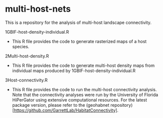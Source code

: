 # multi-host-nets
This is a repository for the analysis of multi-host landscape connectivity.

1GBIF-host-density-individual.R 

* This R file provides the code to generate rasterized maps of a host species.

2Multi-host-density.R
  
* This R file provides the code to generate multi-host density maps from individual maps produced by 1GBIF-host-density-individual.R

3Host-connectivity.R

* This R file provides the code to run the multi-host connectivity analysis. Note that the connectivity analyses were run by the University of Florida HiPerGator using extensive computational resources. For the latest package version, please refer to the (geohabnet repository)[https://github.com/GarrettLab/HabitatConnectivity].

